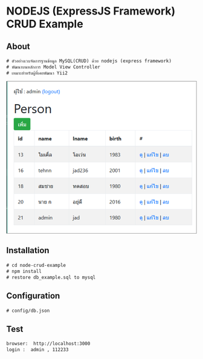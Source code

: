 # NODEJS (ExpressJS Framework) CRUD Example

## About
```
# ตัวอย่างเวบจัดการฐานข้อมูล MySQL(CRUD) ด้วย nodejs (express framework)
# พัฒนาบนหลักการ Model View Controller
# เหมาะสำหรับผู้ที่เคยพัฒนา Yii2
```

![](./ss/ss1.png)

## Installation
```
# cd node-crud-example
# npm install
# restore db_example.sql to mysql
```

## Configuration
```
# config/db.json
```

## Test
```
browser:  http://localhost:3000
login :  admin , 112233

```


